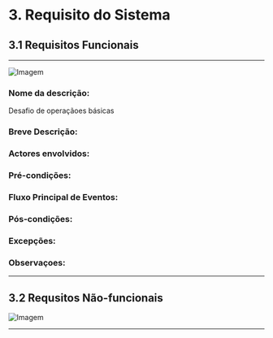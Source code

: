 # 3.  Requisito do Sistema
## 3.1 Requisitos Funcionais
***
![Imagem](https://github.com/guimaraesprogramador/desafio-IA/blob/master/documenta%C3%A7%C3%A3o/Diagrama%20de%20caso%20de%20uso.png)

### Nome da descrição:
Desafio de operaçãoes básicas
### Breve Descrição:

### Actores envolvidos:
### Pré-condições:
### Fluxo Principal de Eventos:
### Pós-condições:
### Excepções:
### Observaçoes:

***
## 3.2 Requsitos Não-funcionais
![Imagem]()
***